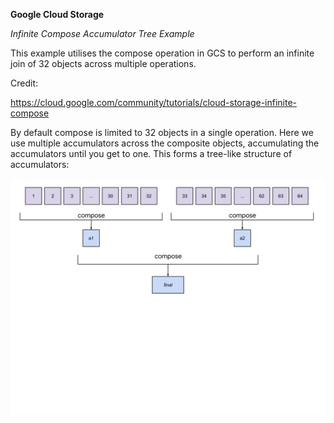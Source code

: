 **Google Cloud Storage**

*Infinite Compose Accumulator Tree Example*

This example utilises the compose operation in GCS to perform an infinite join of 32 objects across multiple operations.

Credit:

https://cloud.google.com/community/tutorials/cloud-storage-infinite-compose

By default compose is limited to 32 objects in a single operation. Here we use multiple accumulators across the composite objects, accumulating the accumulators until you get to one. This forms a tree-like structure of accumulators:

![](/compose_accumulator_tree.svg "Accumulator Tree")